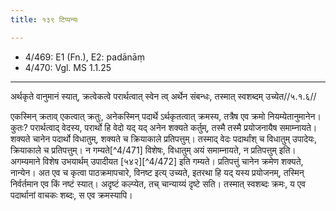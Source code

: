 ```yaml
---
title: १३९ टिप्पन्यः

---
```

- 4/469: E1 (Fn.), E2: padānāṃ
- 4/470: Vgl. MS 1.1.25

____________________________________________


अर्थकृते वानुमानं स्यात्, क्रत्वेकत्वे परार्थत्वात् स्वेन त्व् अर्थेन संबन्धः, तस्मात् स्वशब्दम् उच्येत//५.१.६//

एकस्मिन् क्रताव् एकत्वात् क्रतुः, अनेकस्मिन् पदार्थे ऽर्थकृतत्वात् क्रमस्य, तत्रैष एव क्रमो नियम्येतानुमानेन। कुतः? परार्थत्वाद् वेदस्य, परार्थो हि वेदो यद् यद् अनेन शक्यते कर्तुम्, तस्मै तस्मै प्रयोजनायैष समाम्नायते। शक्यते चानेन पदार्थो विधातुम्, शक्यते च क्रियाकाले प्रतिपत्तुम्। तस्माद् वेदः पदार्थांश् च विधातुम् उपादेयः, क्रियाकाले च प्रतिपत्तुम्। न गम्यते[^4/471] विशेषः, विधातुम् अयं समाम्नायते, न प्रतिपत्तुम् इति। अगम्यमाने विशेष उभयार्थम् उपादीयत [५४२][^4/472] इति गम्यते। प्रतिपत्तुं चानेन क्रमेण शक्यते, नान्येन। अत एव च कृत्वा पाठक्रमापचारे, विनष्ट इत्य् उच्यते, इतरथा हि यद् यस्य प्रयोजनम्, तस्मिन् निर्वर्तमान एव किं नष्टं स्यात्। अदृष्टं कल्प्येत, तच् चान्याय्यं दृष्टे सति। तस्मात् स्वशब्दः क्रमः, य एव पदार्थानां वाचकः शब्दः, स एव क्रमस्यापि।
